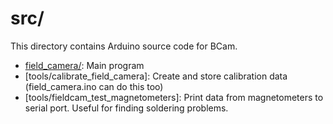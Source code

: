 # src/

This directory contains Arduino source code for BCam.

* [field_camera/](field_camera/): Main program
* [tools/calibrate_field_camera]: Create and store calibration data (field_camera.ino can do this too)
* [tools/fieldcam_test_magnetometers]: Print data from magnetometers to serial port.  Useful for finding soldering problems.
